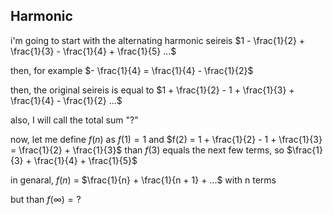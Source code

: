## Harmonic

i'm going to start with the alternating harmonic seireis $1 - \frac{1}{2} + \frac{1}{3} - \frac{1}{4} + \frac{1}{5} ...$

then, for example $- \frac{1}{4} = \frac{1}{4} - \frac{1}{2}$

then, the original seireis is equal to $1 + \frac{1}{2} - 1 + \frac{1}{3} + \frac{1}{4} - \frac{1}{2} ...$

also, I will call the total sum "?"

now, let me define $f(n)$ as $f(1) = 1$ and $f(2) = 1 + \frac{1}{2} - 1 + \frac{1}{3} = \frac{1}{2} + \frac{1}{3}$ than $f(3)$ equals the next few terms, so $\frac{1}{3} + \frac{1}{4} + \frac{1}{5}$

in genaral, $f(n)$ = $\frac{1}{n} + \frac{1}{n + 1} + ...$ with n terms

but than $f(\infty) = ?$
